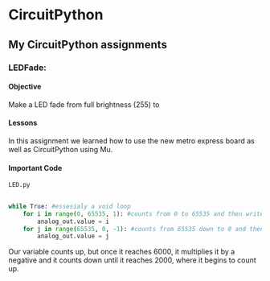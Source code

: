 # CircuitPython
## My CircuitPython assignments

### LEDFade:
#### Objective
Make a LED fade from full brightness (255) to 


#### Lessons
In this assignment we learned how to use the new metro express board as well as CircuitPython using Mu.
#### Important Code
`LED.py`
``` python
    
while True: #essesialy a void loop
    for i in range(0, 65535, 1): #counts from 0 to 65535 and then writes it to the LED
        analog_out.value = i
    for j in range(65535, 0, -1): #counts from 65535 down to 0 and then writes it to the LED
        analog_out.value = j
```
Our variable counts up, but once it reaches 6000, it multiplies it by a negative and it counts down until it reaches 2000, where it begins to count up. 
